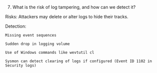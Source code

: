 7. What is the risk of log tampering, and how can we detect it?

Risks: Attackers may delete or alter logs to hide their tracks.

Detection:

    Missing event sequences

    Sudden drop in logging volume

    Use of Windows commands like wevtutil cl

    Sysmon can detect clearing of logs if configured (Event ID 1102 in Security logs)